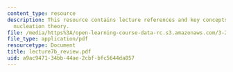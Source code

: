 ```yaml
---
content_type: resource
description: This resource contains lecture references and key concepts of heterogeneous
  nucleation theory.
file: /media/https%3A/open-learning-course-data-rc.s3.amazonaws.com/3-205-thermodynamics-and-kinetics-of-materials-fall-2006/a9ac947134bb44ae2cbfbfc5644da857_lecture7b_review.pdf
file_type: application/pdf
resourcetype: Document
title: lecture7b_review.pdf
uid: a9ac9471-34bb-44ae-2cbf-bfc5644da857
---
```

